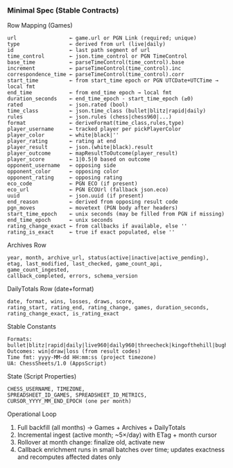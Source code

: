 ### Minimal Spec (Stable Contracts)

Row Mapping (Games)
```
url                 ← game.url or PGN Link (required; unique)
type                ← derived from url (live|daily)
id                  ← last path segment of url
time_control        ← json.time_control or PGN TimeControl
base_time           ← parseTimeControl(time_control).base
increment           ← parseTimeControl(time_control).inc
correspondence_time ← parseTimeControl(time_control).corr
start_time          ← from start_time epoch or PGN UTCDate+UTCTime → local fmt
end_time            ← from end_time epoch → local fmt
duration_seconds    ← end_time_epoch - start_time_epoch (≥0)
rated               ← json.rated (bool)
time_class          ← json.time_class (bullet|blitz|rapid|daily)
rules               ← json.rules (chess|chess960|...)
format              ← deriveFormat(time_class,rules,type)
player_username     ← tracked player per pickPlayerColor
player_color        ← white|black|''
player_rating       ← rating at end
player_result       ← json.(white|black).result
player_outcome      ← mapResultToOutcome(player_result)
player_score        ← 1|0.5|0 based on outcome
opponent_username   ← opposing side
opponent_color      ← opposing color
opponent_rating     ← opposing rating
eco_code            ← PGN ECO (if present)
eco_url             ← PGN ECOUrl (fallback json.eco)
uuid                ← json.uuid (if present)
end_reason          ← derived from opposing result code
pgn_moves           ← movetext (PGN body after headers)
start_time_epoch    ← unix seconds (may be filled from PGN if missing)
end_time_epoch      ← unix seconds
rating_change_exact ← from callbacks if available, else ''
rating_is_exact     ← true if exact populated, else ''
```

Archives Row
```
year, month, archive_url, status(active|inactive|active_pending),
etag, last_modified, last_checked, game_count_api, game_count_ingested,
callback_completed, errors, schema_version
```

DailyTotals Row (date+format)
```
date, format, wins, losses, draws, score,
rating_start, rating_end, rating_change, games, duration_seconds,
rating_change_exact, is_rating_exact
```

Stable Constants
```
Formats: bullet|blitz|rapid|daily|live960|daily960|threecheck|kingofthehill|bughouse|crazyhouse
Outcomes: win|draw|loss (from result codes)
Time fmt: yyyy-MM-dd HH:mm:ss (project timezone)
UA: ChessSheets/1.0 (AppsScript)
```

State (Script Properties)
```
CHESS_USERNAME, TIMEZONE,
SPREADSHEET_ID_GAMES, SPREADSHEET_ID_METRICS,
CURSOR_YYYY_MM_END_EPOCH (one per month)
```

Operational Loop
1) Full backfill (all months) → Games + Archives + DailyTotals
2) Incremental ingest (active month; ~5×/day) with ETag + month cursor
3) Rollover at month change: finalize old, activate new
4) Callback enrichment runs in small batches over time; updates exactness and recomputes affected dates only

